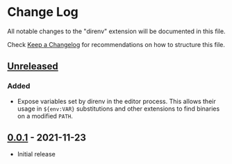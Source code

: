 # Change Log

All notable changes to the "direnv" extension will be documented in this file.

Check [Keep a Changelog](http://keepachangelog.com/) for recommendations on how to structure this file.

## [Unreleased]
### Added
- Expose variables set by direnv in the editor process.
  This allows their usage in `${env:VAR}` substitutions
  and other extensions to find binaries on a modified `PATH`.

## [0.0.1] - 2021-11-23
- Initial release

[Unreleased]: https://codeberg.org/mkhl/vscode-direnv
[0.0.1]: https://codeberg.org/mkhl/vscode-direnv/releases/tag/v0.0.1
